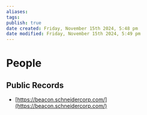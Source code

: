```yaml
---
aliases: 
tags: 
publish: true
date created: Friday, November 15th 2024, 5:48 pm
date modified: Friday, November 15th 2024, 5:49 pm
---
```


# People

## Public Records

- [https://beacon.schneidercorp.com/](https://beacon.schneidercorp.com/)